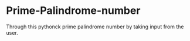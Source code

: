 
# Prime-Palindrome-number
Through this pythonck prime palindrome number by taking input from the user.
